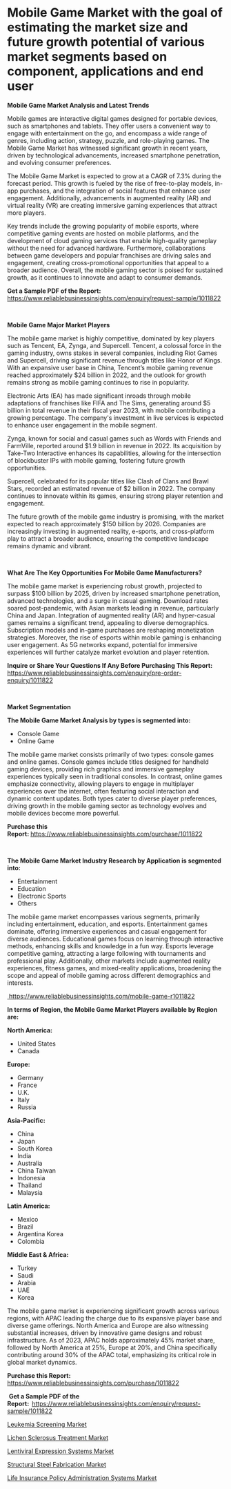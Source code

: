 <p><h1>Mobile Game Market with the goal of estimating the market size and future growth potential of various market segments based on component, applications and end user</h1></p><p><strong>Mobile Game Market Analysis and Latest Trends</strong></p>
<p><p>Mobile games are interactive digital games designed for portable devices, such as smartphones and tablets. They offer users a convenient way to engage with entertainment on the go, and encompass a wide range of genres, including action, strategy, puzzle, and role-playing games. The Mobile Game Market has witnessed significant growth in recent years, driven by technological advancements, increased smartphone penetration, and evolving consumer preferences.</p><p>The Mobile Game Market is expected to grow at a CAGR of 7.3% during the forecast period. This growth is fueled by the rise of free-to-play models, in-app purchases, and the integration of social features that enhance user engagement. Additionally, advancements in augmented reality (AR) and virtual reality (VR) are creating immersive gaming experiences that attract more players.</p><p>Key trends include the growing popularity of mobile esports, where competitive gaming events are hosted on mobile platforms, and the development of cloud gaming services that enable high-quality gameplay without the need for advanced hardware. Furthermore, collaborations between game developers and popular franchises are driving sales and engagement, creating cross-promotional opportunities that appeal to a broader audience. Overall, the mobile gaming sector is poised for sustained growth, as it continues to innovate and adapt to consumer demands.</p></p>
<p><strong>Get a Sample PDF of the Report:&nbsp;</strong> <a href="https://www.reliablebusinessinsights.com/enquiry/request-sample/1011822?utm_campaign=1119&utm_medium=2&utm_source=Github&utm_content=ia&utm_term=06032025&utm_id=mobile-game">https://www.reliablebusinessinsights.com/enquiry/request-sample/1011822</a></p>
<p>&nbsp;</p>
<p><strong>Mobile Game Major Market Players</strong></p>
<p><p>The mobile game market is highly competitive, dominated by key players such as Tencent, EA, Zynga, and Supercell. Tencent, a colossal force in the gaming industry, owns stakes in several companies, including Riot Games and Supercell, driving significant revenue through titles like Honor of Kings. With an expansive user base in China, Tencent’s mobile gaming revenue reached approximately $24 billion in 2022, and the outlook for growth remains strong as mobile gaming continues to rise in popularity.</p><p>Electronic Arts (EA) has made significant inroads through mobile adaptations of franchises like FIFA and The Sims, generating around $5 billion in total revenue in their fiscal year 2023, with mobile contributing a growing percentage. The company's investment in live services is expected to enhance user engagement in the mobile segment.</p><p>Zynga, known for social and casual games such as Words with Friends and FarmVille, reported around $1.9 billion in revenue in 2022. Its acquisition by Take-Two Interactive enhances its capabilities, allowing for the intersection of blockbuster IPs with mobile gaming, fostering future growth opportunities.</p><p>Supercell, celebrated for its popular titles like Clash of Clans and Brawl Stars, recorded an estimated revenue of $2 billion in 2022. The company continues to innovate within its games, ensuring strong player retention and engagement. </p><p>The future growth of the mobile game industry is promising, with the market expected to reach approximately $150 billion by 2026. Companies are increasingly investing in augmented reality, e-sports, and cross-platform play to attract a broader audience, ensuring the competitive landscape remains dynamic and vibrant.</p></p>
<p>&nbsp;</p>
<p><strong>What Are The Key Opportunities For Mobile Game Manufacturers?</strong></p>
<p><p>The mobile game market is experiencing robust growth, projected to surpass $100 billion by 2025, driven by increased smartphone penetration, advanced technologies, and a surge in casual gaming. Download rates soared post-pandemic, with Asian markets leading in revenue, particularly China and Japan. Integration of augmented reality (AR) and hyper-casual games remains a significant trend, appealing to diverse demographics. Subscription models and in-game purchases are reshaping monetization strategies. Moreover, the rise of esports within mobile gaming is enhancing user engagement. As 5G networks expand, potential for immersive experiences will further catalyze market evolution and player retention.</p></p>
<p><strong>Inquire or Share Your Questions If Any Before Purchasing This Report:</strong> <a href="https://www.reliablebusinessinsights.com/enquiry/pre-order-enquiry/1011822?utm_campaign=1119&utm_medium=2&utm_source=Github&utm_content=ia&utm_term=06032025&utm_id=mobile-game">https://www.reliablebusinessinsights.com/enquiry/pre-order-enquiry/1011822</a></p>
<p>&nbsp;</p>
<p><strong>Market Segmentation</strong></p>
<p><strong>The Mobile Game Market Analysis by types is segmented into:</strong></p>
<p><ul><li>Console Game</li><li>Online Game</li></ul></p>
<p><p>The mobile game market consists primarily of two types: console games and online games. Console games include titles designed for handheld gaming devices, providing rich graphics and immersive gameplay experiences typically seen in traditional consoles. In contrast, online games emphasize connectivity, allowing players to engage in multiplayer experiences over the internet, often featuring social interaction and dynamic content updates. Both types cater to diverse player preferences, driving growth in the mobile gaming sector as technology evolves and mobile devices become more powerful.</p></p>
<p><strong>Purchase this Report:&nbsp;</strong><a href="https://www.reliablebusinessinsights.com/purchase/1011822?utm_campaign=1119&utm_medium=2&utm_source=Github&utm_content=ia&utm_term=06032025&utm_id=mobile-game">https://www.reliablebusinessinsights.com/purchase/1011822</a></p>
<p>&nbsp;</p>
<p><strong>The Mobile Game Market Industry Research by Application is segmented into:</strong></p>
<p><ul><li>Entertainment</li><li>Education</li><li>Electronic Sports</li><li>Others</li></ul></p>
<p><p>The mobile game market encompasses various segments, primarily including entertainment, education, and esports. Entertainment games dominate, offering immersive experiences and casual engagement for diverse audiences. Educational games focus on learning through interactive methods, enhancing skills and knowledge in a fun way. Esports leverage competitive gaming, attracting a large following with tournaments and professional play. Additionally, other markets include augmented reality experiences, fitness games, and mixed-reality applications, broadening the scope and appeal of mobile gaming across different demographics and interests.</p></p>
<p><a href="https://www.reliablebusinessinsights.com/mobile-game-r1011822?utm_campaign=1119&utm_medium=2&utm_source=Github&utm_content=ia&utm_term=06032025&utm_id=mobile-game">&nbsp;https://www.reliablebusinessinsights.com/mobile-game-r1011822</a></p>
<p><strong>In terms of Region, the Mobile Game Market Players available by Region are:</strong></p>
<p>
    <p> <strong> North America: </strong>
        <ul>
            <li>United States</li>
            <li>Canada</li>
        </ul>
        </p> 
    <p> <strong> Europe: </strong>
        <ul>
            <li>Germany</li>
            <li>France</li>
            <li>U.K.</li>
            <li>Italy</li>
            <li>Russia</li>
        </ul>
        </p> 
    <p> <strong> Asia-Pacific: </strong>
        <ul>
            <li>China</li>
            <li>Japan</li>
            <li>South Korea</li>
            <li>India</li>
            <li>Australia</li>
            <li>China Taiwan</li>
            <li>Indonesia</li>
            <li>Thailand</li>
            <li>Malaysia</li>
        </ul>
        </p> 
    <p> <strong> Latin America: </strong>
        <ul>
            <li>Mexico</li>
            <li>Brazil</li>
            <li>Argentina Korea</li>
            <li>Colombia</li>
        </ul>
        </p> 
    <p> <strong> Middle East & Africa: </strong>
        <ul>
            <li>Turkey</li>
            <li>Saudi</li>
            <li>Arabia</li>
            <li>UAE</li>
            <li>Korea</li>
        </ul>
    </p>
    </p>
<p><p>The mobile game market is experiencing significant growth across various regions, with APAC leading the charge due to its expansive player base and diverse game offerings. North America and Europe are also witnessing substantial increases, driven by innovative game designs and robust infrastructure. As of 2023, APAC holds approximately 45% market share, followed by North America at 25%, Europe at 20%, and China specifically contributing around 30% of the APAC total, emphasizing its critical role in global market dynamics.</p></p>
<p><strong>Purchase this Report: </strong><a href="https://www.reliablebusinessinsights.com/purchase/1011822?utm_campaign=1119&utm_medium=2&utm_source=Github&utm_content=ia&utm_term=06032025&utm_id=mobile-game">https://www.reliablebusinessinsights.com/purchase/1011822</a></p>
<p>&nbsp;<strong>Get a Sample PDF of the Report:&nbsp;&nbsp;</strong><a href="https://www.reliablebusinessinsights.com/enquiry/request-sample/1011822?utm_campaign=1119&utm_medium=2&utm_source=Github&utm_content=ia&utm_term=06032025&utm_id=mobile-game">https://www.reliablebusinessinsights.com/enquiry/request-sample/1011822</a></p>
<p><strong></strong></p>
<p><p><a href="https://github.com/tahjaylestro/Market-Research-Report-List-1/blob/main/leukemia-screening-market.md?utm_campaign=1119&utm_medium=2&utm_source=Github&utm_content=ia&utm_term=06032025&utm_id=mobile-game">Leukemia Screening Market</a></p><p><a href="https://github.com/ishikodehira/Market-Research-Report-List-1/blob/main/lichen-sclerosus-treatment-market.md?utm_campaign=1119&utm_medium=2&utm_source=Github&utm_content=ia&utm_term=06032025&utm_id=mobile-game">Lichen Sclerosus Treatment Market</a></p><p><a href="https://github.com/filinjaic7/Market-Research-Report-List-1/blob/main/lentiviral-expression-systems-market.md?utm_campaign=1119&utm_medium=2&utm_source=Github&utm_content=ia&utm_term=06032025&utm_id=mobile-game">Lentiviral Expression Systems Market</a></p><p><a href="https://github.com/mismannely/Market-Research-Report-List-1/blob/main/structural-steel-fabrication-market.md?utm_campaign=1119&utm_medium=2&utm_source=Github&utm_content=ia&utm_term=06032025&utm_id=mobile-game">Structural Steel Fabrication Market</a></p><p><a href="https://github.com/klenaestien23/Market-Research-Report-List-1/blob/main/life-insurance-policy-administration-systems-market.md?utm_campaign=1119&utm_medium=2&utm_source=Github&utm_content=ia&utm_term=06032025&utm_id=mobile-game">Life Insurance Policy Administration Systems Market</a></p></p>